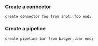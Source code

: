 
### Create a connector

```troy
create connector foo from snot::foo end;
```

### Create a pipeline

```troy
create pipeline bar from badger::bar end;
```

